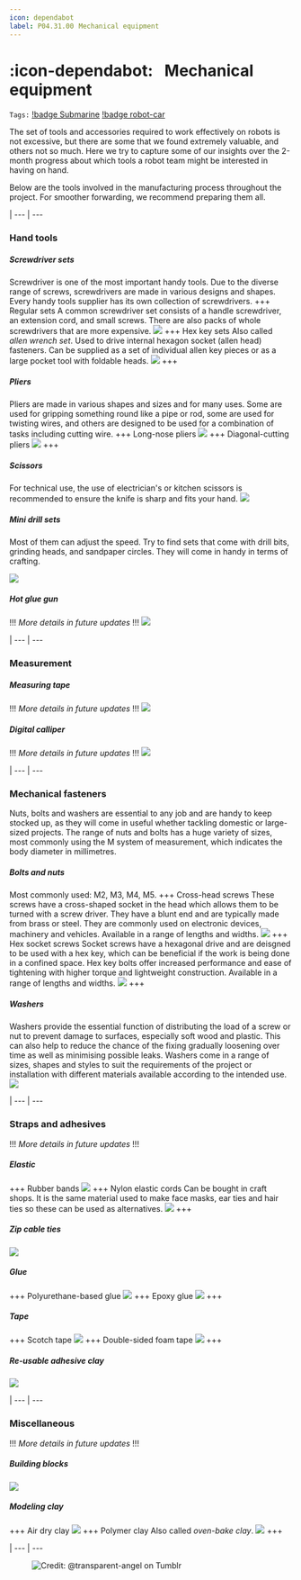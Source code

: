 ```yaml
---
icon: dependabot
label: P04.31.00⠀Mechanical equipment
---
```

# :icon-dependabot:⠀Mechanical equipment
`Tags:` [!badge Submarine](/projects/P04-submarine.md) [!badge robot-car]()

The set of tools and accessories required to work effectively on robots is not excessive, but there are some that we found extremely valuable, and others not so much. Here we try to capture some of our insights over the 2-month progress about which tools a robot team might be interested in having on hand.

Below are the tools involved in the manufacturing process throughout the project. For smoother forwarding, we recommend preparing them all.

|
--- | ---

### Hand tools

##### Screwdriver sets
Screwdriver is one of the most important handy tools. Due to the diverse range of screws, screwdrivers are made in various designs and shapes. Every handy tools supplier has its own collection of screwdrivers. 
+++ Regular sets
A common screwdriver set consists of a handle screwdriver, an extension cord, and small screws. There are also packs of whole screwdrivers that are more expensive.
![](https://m.media-amazon.com/images/I/71z+UYpC4ML.jpg)
+++ Hex key sets
Also called *allen wrench set*. Used to drive internal hexagon socket (allen head) fasteners. Can be supplied as a set of individual allen key pieces or as a large pocket tool with foldable heads.
![](https://cdn.aws.toolstation.com/images/141020-UK/800/92983.jpg)
+++

##### Pliers
Pliers are made in various shapes and sizes and for many uses. Some are used for gripping something round like a pipe or rod, some are used for twisting wires, and others are designed to be used for a combination of tasks including cutting wire.
+++ Long-nose pliers
![](https://res.cloudinary.com/rsc/image/upload/w_1024/Y1876924-01)
+++ Diagonal-cutting pliers
![](https://m.media-amazon.com/images/I/712qoQsCCPL.jpg)
+++

##### Scissors
For technical use, the use of electrician's or kitchen scissors is recommended to ensure the knife is sharp and fits your hand.
![](https://ae01.alicdn.com/kf/Sa9407959b9fe4a2d9132387a4650dc1dQ/Japanese-Engineer-Engineer-PH-55-PH-55-56-57-Toothed-Anti-skid-Scissors-Powerful-Universal-Iron.jpg_640x640.jpg)

##### Mini drill sets
Most of them can adjust the speed. Try to find sets that come with drill bits, grinding heads, and sandpaper circles. They will come in handy in terms of crafting.

![](https://img.fruugo.com/product/7/74/732105747_max.jpg)

##### Hot glue gun
!!!
*More details in future updates*
!!!
![](https://salt.tikicdn.com/cache/w1200/ts/product/53/c2/de/4819683be576acea156ba672aee45270.jpg)

|
--- | ---

### Measurement
##### Measuring tape
!!!
*More details in future updates*
!!!
![](https://cdn.shopify.com/s/files/1/0016/5032/7651/products/36002-new.jpg?v=1551679256&width=1445)

##### Digital calliper
!!!
*More details in future updates*
!!!
![](https://m.media-amazon.com/images/I/51ufZPKZmLL._AC_SL1000_.jpg)

|
--- | ---

### Mechanical fasteners
Nuts, bolts and washers are essential to any job and are handy to keep stocked up, as they will come in useful whether tackling domestic or large-sized projects. The range of nuts and bolts has a huge variety of sizes, most commonly using the M system of measurement, which indicates the body diameter in millimetres.
##### Bolts and nuts
Most commonly used: M2, M3, M4, M5.
+++ Cross-head screws
These screws have a cross-shaped socket in the head which allows them to be turned with a screw driver. They have a blunt end and are typically made from brass or steel. They are commonly used on electronic devices, machinery and vehicles. Available in a range of lengths and widths.
![](https://www.hobbytronics.co.uk/image/cache/data/ht/NB-M3x30-500x500.jpg)
+++ Hex socket screws
Socket screws have a hexagonal drive and are deisgned to be used with a hex key, which can be beneficial if the work is being done in a confined space. Hex key bolts offer increased performance and ease of tightening with higher torque and lightweight construction. Available in a range of lengths and widths.
![](https://ae01.alicdn.com/kf/S8a142de188b9419683cdb6c0f6c87304R/5-50Pcs-M1-6-M2-M2-5-M3-M4-M5-M6-M8-DIN912-Stainless-Steel-304.jpg)
+++

##### Washers
Washers provide the essential function of distributing the load of a screw or nut to prevent damage to surfaces, especially soft wood and plastic. This can also help to reduce the chance of the fixing gradually loosening over time as well as minimising possible leaks. Washers come in a range of sizes, shapes and styles to suit the requirements of the project or installation with different materials available according to the intended use.
![](https://www.iqsdirectory.com/articles/fastener/various-types-of-washers.jpg)

|
--- | ---

### Straps and adhesives

!!!
*More details in future updates*
!!!

##### Elastic
+++ Rubber bands
![](https://sc01.alicdn.com/kf/Hb8721aa48d604809901de1bdefe49a02D.jpg)
+++ Nylon elastic cords
Can be bought in craft shops. It is the same material used to make face masks, ear ties and hair ties so these can be used as alternatives.
![](https://i.etsystatic.com/19188648/r/il/957507/2368130707/il_570xN.2368130707_a1br.jpg)
+++

##### Zip cable ties
![](https://cdn.shopify.com/s/files/1/0316/9399/6091/products/81u6sh8082L._AC_SL1500_c463563d-3e08-4873-b08e-f552bf77fbfd_1200x1200.jpg?v=1638542384)

##### Glue
+++ Polyurethane-based glue
![](https://i.etsystatic.com/11680570/r/il/c06b7d/3089070420/il_fullxfull.3089070420_ryx0.jpg)
+++ Epoxy glue
![](https://m.media-amazon.com/images/I/61Fc394cobL.jpg)
+++

##### Tape
+++ Scotch tape
![](https://vietbox.vn/wp-content/uploads/2019/10/scotch-tape-la-gi-1.png)
+++ Double-sided foam tape
![](https://rukminim1.flixcart.com/image/416/416/ke7ff680/hardware-tape/t/y/d/3-4-foam-tape-herdem-original-imafuxspr57fgesn.jpeg?q=70)
+++

##### Re-usable adhesive clay
![](https://ae01.alicdn.com/kf/H4fb1af595cb1434a8a3c5bc2f23888d32/Adhesive-Clay-For-Home-Office-School-Reusable-Removable-Adhesive-Putty-Tabs-TACK-IT-Clay-60g-White.jpg_Q90.jpg_.webp)

|
--- | ---

### Miscellaneous

!!!
*More details in future updates*
!!!

##### Building blocks
![](https://media-cldnry.s-nbcnews.com/image/upload/t_fit-760w,f_auto,q_auto:best/rockcms/2023-01/lego-bricks-mc-230105-780fa4.jpg)

##### Modeling clay
+++ Air dry clay
![](https://www.hobbycraft.co.uk/on/demandware.static/-/Sites-hobbycraft-uk-master/default/dwb8c5d9dd/images/large/501281_1000_1_-das-white-air-drying-modelling-clay-1kg.jpg)
+++ Polymer clay
Also called *oven-bake clay*.
![](https://i0.wp.com/blog.treasurie.com/wp-content/uploads/what-is-polymer-clay-00.jpg)
+++

|
--- | ---

<figure>
    <img src="https://64.media.tumblr.com/d103eb823dce2842c673f409f036857b/tumblr_mzx9wrdwFa1snc5kxo1_1280.gifv" alt="Credit: @transparent-angel on Tumblr">
</figure>